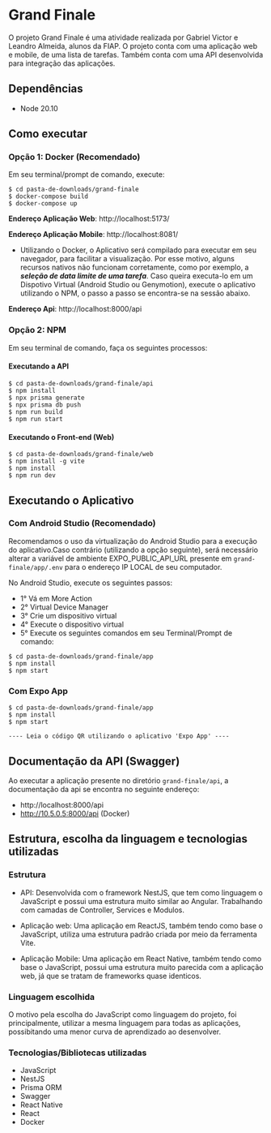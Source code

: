 # Grand Finale

O projeto Grand Finale é uma atividade realizada por Gabriel Victor e Leandro Almeida, alunos da FIAP. O projeto conta com uma aplicação web e mobile, de uma lista de tarefas. Também conta com uma API desenvolvida para integração das aplicações.

## Dependências

- Node 20.10

## Como executar

### Opção 1: Docker (Recomendado)

Em seu terminal/prompt de comando, execute:

```
$ cd pasta-de-downloads/grand-finale
$ docker-compose build
$ docker-compose up
```

**Endereço Aplicação Web**: http://localhost:5173/

**Endereço Aplicação Mobile**: http://localhost:8081/

- Utilizando o Docker, o Aplicativo será compilado para executar em seu navegador, para facilitar a visualização. Por esse motivo, alguns recursos nativos não funcionam corretamente, como por exemplo, a **_seleção de data limite de uma tarefa_**. Caso queira executa-lo em um Dispotivo Virtual (Android Studio ou Genymotion), execute o aplicativo utilizando o NPM, o passo a passo se encontra-se na sessão abaixo.

**Endereço Api**: http://localhost:8000/api

### Opção 2: NPM

Em seu terminal de comando, faça os seguintes processos:

#### Executando a API

```
$ cd pasta-de-downloads/grand-finale/api
$ npm install
$ npx prisma generate
$ npx prisma db push
$ npm run build
$ npm run start
```

#### Executando o Front-end (Web)

```
$ cd pasta-de-downloads/grand-finale/web
$ npm install -g vite
$ npm install
$ npm run dev
```

## Executando o Aplicativo

### Com Android Studio (Recomendado)

Recomendamos o uso da virtualização do Android Studio para a execução do aplicativo.Caso contrário (utilizando a opção seguinte), será necessário alterar a variável de ambiente EXPO_PUBLIC_API_URL presente em `grand-finale/app/.env` para o endereço IP LOCAL de seu computador.

No Android Studio, execute os seguintes passos:

- 1° Vá em More Action
- 2° Virtual Device Manager
- 3° Crie um dispositivo virtual
- 4° Execute o dispositivo virtual
- 5° Execute os seguintes comandos em seu Terminal/Prompt de comando:

```
$ cd pasta-de-downloads/grand-finale/app
$ npm install
$ npm start
```

### Com Expo App

```
$ cd pasta-de-downloads/grand-finale/app
$ npm install
$ npm start

---- Leia o código QR utilizando o aplicativo 'Expo App' ----
```

## Documentação da API (Swagger)

Ao executar a aplicação presente no diretório `grand-finale/api`, a documentação da api se encontra no seguinte endereço:

- http://localhost:8000/api
- http://10.5.0.5:8000/api (Docker)

## Estrutura, escolha da linguagem e tecnologias utilizadas

### Estrutura

- API: Desenvolvida com o framework NestJS, que tem como linguagem o JavaScript e possui uma estrutura muito similar ao Angular. Trabalhando com camadas de Controller, Services e Modulos.

- Aplicação web: Uma aplicação em ReactJS, também tendo como base o JavaScript, utiliza uma estrutura padrão criada por meio da ferramenta Vite.

- Aplicação Mobile: Uma aplicação em React Native, também tendo como base o JavaScript, possui uma estrutura muito parecida com a aplicação web, já que se tratam de frameworks quase identicos.

### Linguagem escolhida

O motivo pela escolha do JavaScript como linguagem do projeto, foi principalmente, utilizar a mesma linguagem para todas as aplicações, possibitando uma menor curva de aprendizado ao desenvolver.

### Tecnologias/Bibliotecas utilizadas

- JavaScript
- NestJS
- Prisma ORM
- Swagger
- React Native
- React
- Docker
